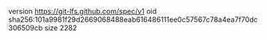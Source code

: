 version https://git-lfs.github.com/spec/v1
oid sha256:101a9981f29d2669068488eab616486111ee0c57567c78a4ea7f70dc306509cb
size 2282
